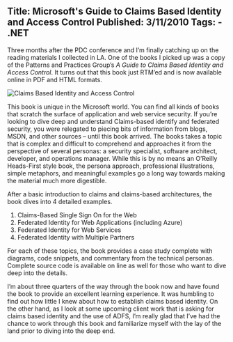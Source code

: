 Title: Microsoft's Guide to Claims Based Identity and Access Control
Published: 3/11/2010
Tags:
    - .NET
---
Three months after the PDC conference and I’m finally catching up on the reading materials I collected in LA. One of the books I picked up was a copy of the Patterns and Practices Group’s <i>A Guide to Claims Based Identity and Access Control</i>. It turns out that this book just RTM’ed and is now available online in PDF and HTML formats.

![Claims Based Identity and Access Control](https://s3.amazonaws.com/s3.beckshome.com/20100311-Claims-Based-Identity-and-Access-Control.png)

This book is unique in the Microsoft world. You can find all kinds of books that scratch the surface of application and web service security. If you’re looking to dive deep and understand Claims-based identify and federated security, you were relegated to piecing bits of information from blogs, MSDN, and other sources – until this book arrived. The books takes a topic that is complex and difficult to comprehend and approaches it from the perspective of several personas: a security specialist, software architect, developer, and operations manager. While this is by no means an O’Reilly Heads-First style book, the persona approach, professional illustrations, simple metaphors, and meaningful examples go a long way towards making the material much more digestible.

After a basic introduction to claims and claims-based architectures, the book dives into 4 detailed examples.

1. Claims-Based Single Sign On for the Web
2. Federated Identity for Web Applications (including Azure)
3. Federated Identity for Web Services
4. Federated Identity with Multiple Partners

For each of these topics, the book provides a case study complete with diagrams, code snippets, and commentary from the technical personas. Complete source code is available on line as well for those who want to dive deep into the details.

I’m about three quarters of the way through the book now and have found the book to provide an excellent learning experience. It was humbling to find out how little I knew about how to establish claims based identity. On the other hand, as I look at some upcoming client work that is asking for claims based identity and the use of ADFS, I’m really glad that I’ve had the chance to work through this book and familiarize myself with the lay of the land prior to diving into the deep end.